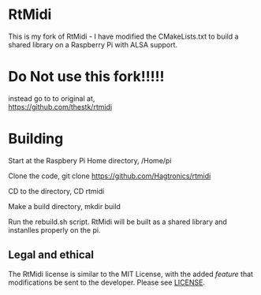 # RtMidi

This is my fork of RtMidi - I have modified the CMakeLists.txt to build a shared library on a Raspberry Pi with ALSA support.

# Do Not use this fork!!!!!
   
instead go to to original at,  
https://github.com/thestk/rtmidi  
  
# Building  
  Start at the Raspbery Pi Home directory,
  /Home/pi
  
  Clone the code,
  git clone https://github.com/Hagtronics/rtmidi

  CD to the directory,
  CD rtmidi

  Make a build directory,
  mkdir build

  Run the rebuild.sh script.
  RtMidi will be built as a shared library and instanlles properly on the pi.
  
## Legal and ethical

The RtMidi license is similar to the MIT License, with the added *feature* that modifications be sent to the developer.  Please see [LICENSE](LICENSE).
